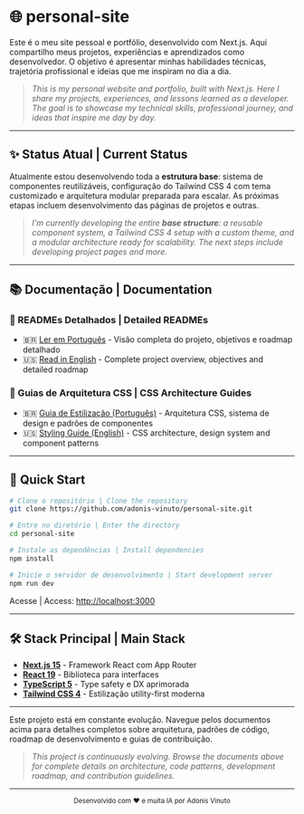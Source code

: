 # 🌐 personal-site

Este é o meu site pessoal e portfólio, desenvolvido com Next.js. Aqui compartilho meus projetos, experiências e aprendizados como desenvolvedor. O objetivo é apresentar minhas habilidades técnicas, trajetória profissional e ideias que me inspiram no dia a dia.
> *This is my personal website and portfolio, built with Next.js. Here I share my projects, experiences, and lessons learned as a developer. The goal is to showcase my technical skills, professional journey, and ideas that inspire me day by day.*

---

## ✨ Status Atual | Current Status

Atualmente estou desenvolvendo toda a **estrutura base**: sistema de componentes reutilizáveis, configuração do Tailwind CSS 4 com tema customizado e arquitetura modular preparada para escalar. As próximas etapas incluem desenvolvimento das páginas de projetos e outras.

> *I'm currently developing the entire **base structure**: a reusable component system, a Tailwind CSS 4 setup with a custom theme, and a modular architecture ready for scalability. The next steps include developing project pages and more.*

---

## 📚 Documentação | Documentation

### 📖 READMEs Detalhados | Detailed READMEs
- 🇧🇷 [Ler em Português](README.pt.md) - Visão completa do projeto, objetivos e roadmap detalhado
- 🇺🇸 [Read in English](README.en.md) - Complete project overview, objectives and detailed roadmap

### 🎨 Guias de Arquitetura CSS | CSS Architecture Guides
- 🇧🇷 [Guia de Estilização (Português)](guide.md) - Arquitetura CSS, sistema de design e padrões de componentes
- 🇺🇸 [Styling Guide (English)](guide.en.md) - CSS architecture, design system and component patterns

---

## 🚀 Quick Start

```bash
# Clone o repositório | Clone the repository
git clone https://github.com/adonis-vinuto/personal-site.git

# Entre no diretório | Enter the directory
cd personal-site

# Instale as dependências | Install dependencies
npm install

# Inicie o servidor de desenvolvimento | Start development server
npm run dev
```

Acesse | Access: [http://localhost:3000](http://localhost:3000)

---

## 🛠️ Stack Principal | Main Stack

- **[Next.js 15](https://nextjs.org/)** - Framework React com App Router
- **[React 19](https://react.dev/)** - Biblioteca para interfaces
- **[TypeScript 5](https://www.typescriptlang.org/)** - Type safety e DX aprimorada
- **[Tailwind CSS 4](https://tailwindcss.com/)** - Estilização utility-first moderna

---

Este projeto está em constante evolução. Navegue pelos documentos acima para detalhes completos sobre arquitetura, padrões de código, roadmap de desenvolvimento e guias de contribuição.

> *This project is continuously evolving. Browse the documents above for complete details on architecture, code patterns, development roadmap, and contribution guidelines.*

---

<div align="center">
  <sub>Desenvolvido com ❤️ e muita IA por Adonis Vinuto</sub>
</div>